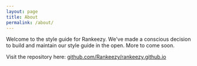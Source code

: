 ```yaml
---
layout: page
title: About
permalink: /about/
---
```


Welcome to the style guide for Rankeezy.  We've made a conscious decision to build and maintain our style guide in the open. More to come soon.

Visit the repository here: [github.com/Rankeezy/rankeezy.github.io](https://github.com/Rankeezy/rankeezy.github.io)
